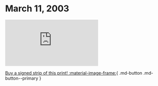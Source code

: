 # March 11, 2003

![](https://www.achewood.com/comic.php?date=03112003)

[Buy a signed strip of this print! :material-image-frame:](https://achewood-holiday-pop-up.myshopify.com/products/strip#03112003){ .md-button .md-button--primary }
